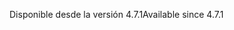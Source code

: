 <span data-ttu-id="49bf4-101">Disponible desde la versión 4.7.1</span><span class="sxs-lookup"><span data-stu-id="49bf4-101">Available since 4.7.1</span></span>